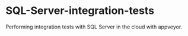 # SQL-Server-integration-tests
Performing integration tests with SQL Server in the cloud with appveyor.
